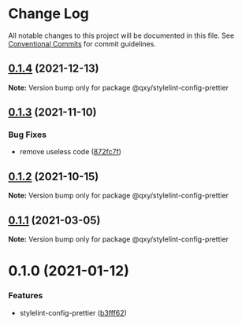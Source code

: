 # Change Log

All notable changes to this project will be documented in this file.
See [Conventional Commits](https://conventionalcommits.org) for commit guidelines.

## [0.1.4](https://github.com/qxy-fe/configs/compare/@qxy/stylelint-config-prettier@0.1.3...@qxy/stylelint-config-prettier@0.1.4) (2021-12-13)

**Note:** Version bump only for package @qxy/stylelint-config-prettier





## [0.1.3](https://github.com/qxy-fe/configs/compare/@qxy/stylelint-config-prettier@0.1.2...@qxy/stylelint-config-prettier@0.1.3) (2021-11-10)


### Bug Fixes

* remove useless code ([872fc7f](https://github.com/qxy-fe/configs/commit/872fc7fd1fdbcad6c75ccec281f5877f4fd52597))





## [0.1.2](https://github.com/qxy-fe/configs/compare/@qxy/stylelint-config-prettier@0.1.1...@qxy/stylelint-config-prettier@0.1.2) (2021-10-15)

**Note:** Version bump only for package @qxy/stylelint-config-prettier





## [0.1.1](https://github.com/qxy-fe/configs/compare/@qxy/stylelint-config-prettier@0.1.0...@qxy/stylelint-config-prettier@0.1.1) (2021-03-05)

**Note:** Version bump only for package @qxy/stylelint-config-prettier

# 0.1.0 (2021-01-12)

### Features

-   stylelint-config-prettier ([b3fff62](https://github.com/qxy-fe/configs/commit/b3fff62c8bad056568cd4b29658c5232457cb3d1))
